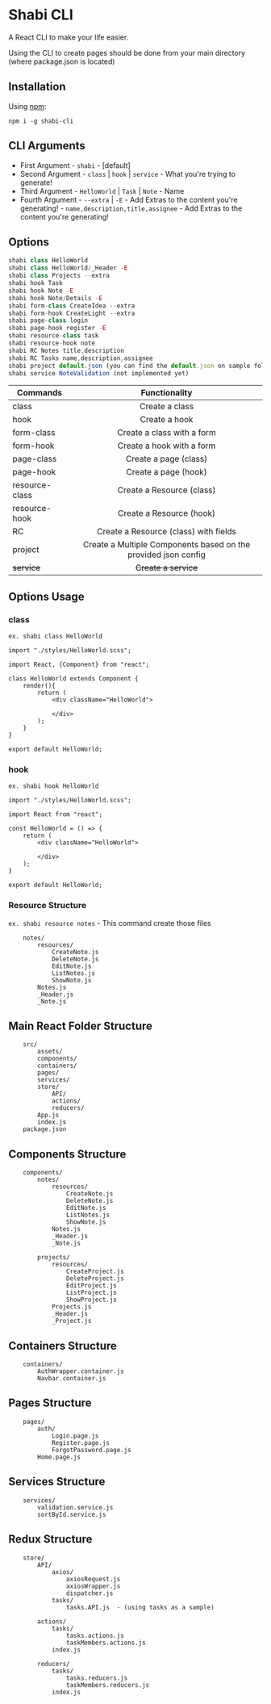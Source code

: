 # Shabi CLI

A React CLI to make your life easier.

Using the CLI to create pages should be done from your main directory (where package.json is located)

## Installation

Using [npm](https://www.npmjs.com/):

    npm i -g shabi-cli

## CLI Arguments

-   First Argument - `shabi` - [default]
-   Second Argument - `class` | `hook` | `service` - What you're trying to generate!
-   Third Argument - `HelloWorld` | `Task` | `Note` - Name
-   Fourth Argument 
            - `--extra` | `-E` - Add Extras to the content you're generating!
            - `name,description,title,assignee` - Add Extras to the content you're generating!

## Options

```javascript
shabi class HelloWorld
shabi class HelloWorld/_Header -E
shabi class Projects --extra
shabi hook Task
shabi hook Note -E
shabi hook Note/Details -E
shabi form-class CreateIdea --extra
shabi form-hook CreateLight --extra
shabi page-class login
shabi page-hook register -E
shabi resource-class task
shabi resource-hook note
shabi RC Notes title,description
shabi RC Tasks name,description,assignee
shabi project default.json (you can find the default.json on sample folder, to see how you can use it)
shabi service NoteValidation (not implemented yet)
```

| Commands                           |                         Functionality                          |
| ---------------------------------- | :------------------------------------------------------------: |
| class                              |                         Create a class                         |
| hook                               |                         Create a hook                          |
| form-class                         |                   Create a class with a form                   |
| form-hook                          |                   Create a hook with a form                    |
| page-class                         |                     Create a page (class)                      |
| page-hook                          |                      Create a page (hook)                      |
| resource-class                     |                   Create a Resource (class)                    |
| resource-hook                      |                    Create a Resource (hook)                    |
| RC |             Create a Resource (class) with fields              |
| project                            | Create a Multiple Components based on the provided json config |
| ~~service~~                        |                      ~~Create a service~~                      |

## Options Usage

### class

`ex. shabi class HelloWorld`

```react
import "./styles/HelloWorld.scss";

import React, {Component} from "react";

class HelloWorld extends Component {
    render(){
        return (
            <div className="HelloWorld">

            </div>
        );
    }
}

export default HelloWorld;
```

### hook

`ex. shabi hook HelloWorld`

```react
import "./styles/HelloWorld.scss";

import React from "react";

const HelloWorld = () => {
    return (
        <div className="HelloWorld">

        </div>
    );
}

export default HelloWorld;
```

### Resource Structure

`ex. shabi resource notes` - This command create those files

```
    notes/
        resources/
            CreateNote.js
            DeleteNote.js
            EditNote.js
            ListNotes.js
            ShowNote.js
        Notes.js
        _Header.js
        _Note.js
```

## Main React Folder Structure

```
    src/
        assets/
        components/
        containers/
        pages/
        services/
        store/
            API/
            actions/
            reducers/
        App.js
        index.js
    package.json
```

## Components Structure

```
    components/
        notes/
            resources/
                CreateNote.js
                DeleteNote.js
                EditNote.js
                ListNotes.js
                ShowNote.js
            Notes.js
            _Header.js
            _Note.js

        projects/
            resources/
                CreateProject.js
                DeleteProject.js
                EditProject.js
                ListProject.js
                ShowProject.js
            Projects.js
            _Header.js
            _Project.js

```

## Containers Structure

```
    containers/
        AuthWrapper.container.js
        Navbar.container.js
```

## Pages Structure

```
    pages/
        auth/
            Login.page.js
            Register.page.js
            ForgotPassword.page.js
        Home.page.js
```

## Services Structure

```
    services/
        validation.service.js
        sortById.service.js
```

## Redux Structure

```
    store/
        API/
            axios/
                axiosRequest.js
                axiosWrapper.js
                dispatcher.js
            tasks/
                tasks.API.js  - (using tasks as a sample)

        actions/
            tasks/
                tasks.actions.js
                taskMembers.actions.js
            index.js

        reducers/
            tasks/
                tasks.reducers.js
                taskMembers.reducers.js
            index.js
```
